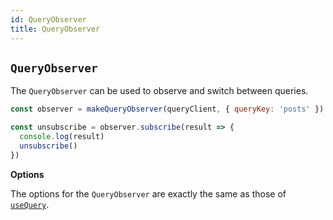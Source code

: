 ```yaml
---
id: QueryObserver
title: QueryObserver
---
```


## `QueryObserver`

The `QueryObserver` can be used to observe and switch between queries.

```js
const observer = makeQueryObserver(queryClient, { queryKey: 'posts' })

const unsubscribe = observer.subscribe(result => {
  console.log(result)
  unsubscribe()
})
```

**Options**

The options for the `QueryObserver` are exactly the same as those of [`useQuery`](/reference/useQuery).
